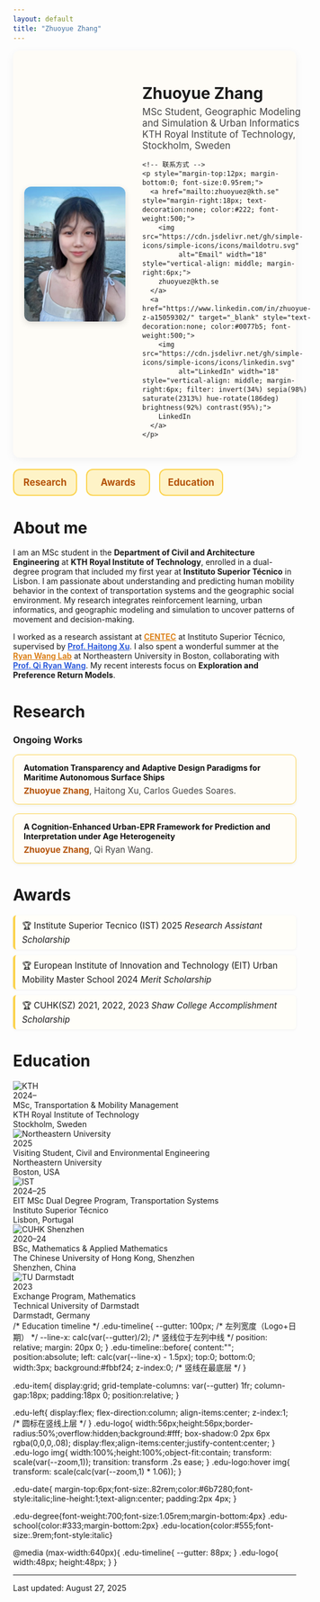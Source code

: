 ```yaml
---
layout: default
title: "Zhuoyue Zhang"
---
```


<div style="display:flex; align-items:center; gap:30px; background:#fefcf7; padding:20px; border-radius:12px; box-shadow:0 4px 16px rgba(0,0,0,0.05);">

  <!-- 左边头像 -->
  <img src="/assets/img/IMG_8112.jpeg" alt="Zhuoyue Zhang" width="180" style="border-radius:12px; box-shadow:0 4px 12px rgba(0,0,0,.12);">

  <!-- 右边文字 -->
  <div>
    <h1 style="margin-bottom:6px;">Zhuoyue Zhang</h1>
    <p style="margin:0; font-size:1.05rem; color:#444;">MSc Student, Geographic Modeling and Simulation & Urban Informatics<br>
    KTH Royal Institute of Technology, Stockholm, Sweden</p> 

    <!-- 联系方式 -->
    <p style="margin-top:12px; margin-bottom:0; font-size:0.95rem;">
      <a href="mailto:zhuoyuez@kth.se" style="margin-right:18px; text-decoration:none; color:#222; font-weight:500;">
        <img src="https://cdn.jsdelivr.net/gh/simple-icons/simple-icons/icons/maildotru.svg"
             alt="Email" width="18" style="vertical-align: middle; margin-right:6px;">
        zhuoyuez@kth.se
      </a>
      <a href="https://www.linkedin.com/in/zhuoyue-z-a15059302/" target="_blank" style="text-decoration:none; color:#0077b5; font-weight:500;">
        <img src="https://cdn.jsdelivr.net/gh/simple-icons/simple-icons/icons/linkedin.svg"
             alt="LinkedIn" width="18" style="vertical-align: middle; margin-right:6px; filter: invert(34%) sepia(98%) saturate(2313%) hue-rotate(186deg) brightness(92%) contrast(95%);">
        LinkedIn
      </a>
    </p>
  </div>

</div>

<!-- Nav -->
<style>
  .navbar{
    display:grid;
    grid-template-columns: repeat(4, minmax(0,1fr)); /* 四个按钮均分整行 */
    gap:16px;
    margin:20px 0 28px;
  }
  .navbar a{
    display:block;
    text-align:center;
    padding:14px 0;
    border:2px solid #fcd34d;       /* 金黄描边 */
    border-radius:12px;
    background:#fef3c7;              /* 浅黄底 */
    color:#b45309 !important;        /* 深琥珀字色 */
    text-decoration:none !important; /* 去掉下划线 */
    font-weight:700;
    font-size:1.05rem;
    line-height:1;
    transition:all .2s ease;
  }
  .navbar a:hover{
  background: linear-gradient(90deg, #fcd34d, #fbbf24);
  transform: translateY(-2px);
  box-shadow:0 4px 12px rgba(249,115,22,.25);
}
  /* 小屏自适应：手机上两列 */
  @media (max-width: 640px){
    .navbar{ grid-template-columns: repeat(2, minmax(0,1fr)); }
  }
</style>

<div class="navbar">
  <a href="#research">Research</a>
  <a href="#awards">Awards</a>
  <a href="#education">Education</a>
</div>

<style>
/* Research 卡片 */
.research-list {
  display: grid;
  gap: 16px;
  margin: 12px 0 28px;
}
.research-item {
  background: #fffdf8;
  border: 1px solid #fcd34d;
  border-radius: 10px;
  padding: 14px 18px;
  box-shadow: 0 2px 6px rgba(0,0,0,0.05);
  transition: transform .2s ease, box-shadow .2s ease;
}
.research-item:hover {
  transform: translateY(-3px);
  box-shadow: 0 4px 12px rgba(0,0,0,0.12);
}
.research-title {
  font-weight: 700;
  color: #111;
  margin-bottom: 6px;
}
.research-authors {
  font-size: 0.95rem;
  color: #444;
}
.research-authors strong {
  color: #b45309; /* 深琥珀色，高亮自己名字 */
}

/* Awards 列表 */
.awards-list {
  list-style: none;
  padding-left: 0;
  margin: 12px 0 28px;
}
.awards-list li {
  padding: 8px 12px;
  margin-bottom: 10px;
  border-left: 4px solid #fcd34d;
  background: #fffef9;
  border-radius: 6px;
  font-size: 0.95rem;
  box-shadow: 0 1px 4px rgba(0,0,0,0.05);
}
.awards-list li::before {
  content: "🏆 ";
}
</style>

# About me
I am an MSc student in the **Department of Civil and Architecture Engineering** at **KTH Royal Institute of Technology**, enrolled in a dual-degree program that included my first year at **Instituto Superior Técnico** in Lisbon. I am passionate about understanding and predicting human mobility behavior in the context of transportation systems and the geographic social environment. My research integrates reinforcement learning, urban informatics, and geographic modeling and simulation to uncover patterns of movement and decision-making.  

I worked as a research assistant at <a href="http://www.centec.tecnico.ulisboa.pt/en/index.aspx" target="_blank" style="color:#d97706; font-weight:600;">CENTEC</a> at Instituto Superior Técnico, supervised by <a href="https://scholar.google.com/citations?user=zrsb6awAAAAJ&hl=en" target="_blank" style="color:#1d4ed8; font-weight:600;">Prof. Haitong Xu</a>. I also spent a wonderful summer at the <a href="https://sites.google.com/view/uirlab/home?authuser=0" target="_blank" style="color:#d97706; font-weight:600;">Ryan Wang Lab</a> at Northeastern University in Boston, collaborating with <a href="https://coe.northeastern.edu/people/wang-qi/" target="_blank" style="color:#1d4ed8; font-weight:600;">Prof. Qi Ryan Wang</a>. My recent interests focus on **Exploration and Preference Return Models**.  

# Research

### Ongoing Works
<div class="research-list">
  <div class="research-item">
    <div class="research-title">Automation Transparency and Adaptive Design Paradigms for Maritime Autonomous Surface Ships</div>
    <div class="research-authors"><strong>Zhuoyue Zhang</strong>, Haitong Xu, Carlos Guedes Soares.</div>
  </div>

  <div class="research-item">
    <div class="research-title">A Cognition-Enhanced Urban-EPR Framework for Prediction and Interpretation under Age Heterogeneity</div>
    <div class="research-authors"><strong>Zhuoyue Zhang</strong>, Qi Ryan Wang.</div>
  </div>
</div>

# Awards
<ul class="awards-list">
  <li>Institute Superior Tecnico (IST) 2025 <em>Research Assistant Scholarship</em></li>
  <li>European Institute of Innovation and Technology (EIT) Urban Mobility Master School 2024 <em>Merit Scholarship</em></li>
  <li>CUHK(SZ) 2021, 2022, 2023 <em>Shaw College Accomplishment Scholarship</em></li>
</ul>

# Education
<div class="edu-timeline">
  <!-- KTH -->
  <div class="edu-item">
    <div class="edu-left">
      <div class="edu-logo" style="--zoom:1.05;">
        <img src="https://cdn.brandfetch.io/idCCf1QEQj/theme/dark/logo.svg?c=1dxbfHSJFAPEGdCLU4o5B" alt="KTH">
      </div>
      <div class="edu-date">2024–</div>
    </div>
    <div class="edu-right">
      <div class="edu-degree">MSc, Transportation &amp; Mobility Management</div>
      <div class="edu-school">KTH Royal Institute of Technology</div>
      <div class="edu-location">Stockholm, Sweden</div>
    </div>
  </div>

  <!-- Northeastern -->
  <div class="edu-item">
    <div class="edu-left">
      <div class="edu-logo" style="--zoom:1.15;">
        <img src="https://brand.northeastern.edu/wp-content/uploads/2025/01/seal-black.svg" alt="Northeastern University">
      </div>
      <div class="edu-date">2025</div>
    </div>
    <div class="edu-right">
      <div class="edu-degree">Visiting Student, Civil and Environmental Engineering</div>
      <div class="edu-school">Northeastern University</div>
      <div class="edu-location">Boston, USA</div>
    </div>
  </div>

  <!-- IST (EIT) -->
  <div class="edu-item">
    <div class="edu-left">
      <div class="edu-logo" style="--zoom:1.10;">
        <img src="https://upload.wikimedia.org/wikipedia/commons/thumb/3/34/ULisboa_logo.svg/406px-ULisboa_logo.svg.png" alt="IST">
      </div>
      <div class="edu-date">2024–25</div>
    </div>
    <div class="edu-right">
      <div class="edu-degree">EIT MSc Dual Degree Program, Transportation Systems</div>
      <div class="edu-school">Instituto Superior Técnico</div>
      <div class="edu-location">Lisbon, Portugal</div>
    </div>
  </div>

  <!-- CUHK(SZ) -->
  <div class="edu-item">
    <div class="edu-left">
      <div class="edu-logo" style="--zoom:1.18;">
        <img src="https://images.seeklogo.com/logo-png/45/2/the-chinese-university-of-hong-kong-logo-png_seeklogo-456292.png" alt="CUHK Shenzhen">
      </div>
      <div class="edu-date">2020–24</div>
    </div>
    <div class="edu-right">
      <div class="edu-degree">BSc, Mathematics &amp; Applied Mathematics</div>
      <div class="edu-school">The Chinese University of Hong Kong, Shenzhen</div>
      <div class="edu-location">Shenzhen, China</div>
    </div>
  </div>

  <!-- TU Darmstadt -->
  <div class="edu-item">
    <div class="edu-left">
      <div class="edu-logo" style="--zoom:1.35;">
        <img src="https://upload.wikimedia.org/wikipedia/commons/thumb/2/24/TU_Darmstadt_Logo.svg/1599px-TU_Darmstadt_Logo.svg.png" alt="TU Darmstadt">
      </div>
      <div class="edu-date">2023</div>
    </div>
    <div class="edu-right">
      <div class="edu-degree">Exchange Program, Mathematics</div>
      <div class="edu-school">Technical University of Darmstadt</div>
      <div class="edu-location">Darmstadt, Germany</div>
    </div>
  </div>
</div>
/* Education timeline */
  .edu-timeline{
    --gutter: 100px;                 /* 左列宽度（Logo+日期） */
    --line-x: calc(var(--gutter)/2); /* 竖线位于左列中线 */
    position: relative;
    margin: 20px 0;
  }
  .edu-timeline::before{
    content:"";
    position:absolute;
    left: calc(var(--line-x) - 1.5px);
    top:0; bottom:0;
    width:3px; background:#fbbf24;
    z-index:0;                        /* 竖线在最底层 */
  }

  .edu-item{
    display:grid;
    grid-template-columns: var(--gutter) 1fr;
    column-gap:18px;
    padding:18px 0;
    position:relative;
  }

  .edu-left{
    display:flex;
    flex-direction:column;
    align-items:center;
    z-index:1;                        /* 圆标在竖线上层 */
  }
  .edu-logo{
    width:56px;height:56px;border-radius:50%;overflow:hidden;background:#fff;
    box-shadow:0 2px 6px rgba(0,0,0,.08);
    display:flex;align-items:center;justify-content:center;
  }
  .edu-logo img{
    width:100%;height:100%;object-fit:contain;
    transform: scale(var(--zoom,1)); transition: transform .2s ease;
  }
  .edu-logo:hover img{ transform: scale(calc(var(--zoom,1) * 1.06)); }

  .edu-date{
    margin-top:6px;font-size:.82rem;color:#6b7280;font-style:italic;line-height:1;text-align:center;
    padding:2px 4px;
  }

  .edu-degree{font-weight:700;font-size:1.05rem;margin-bottom:4px}
  .edu-school{color:#333;margin-bottom:2px}
  .edu-location{color:#555;font-size:.9rem;font-style:italic}

  @media (max-width:640px){
    .edu-timeline{ --gutter: 88px; }
    .edu-logo{ width:48px; height:48px; }
  }
</style>

<hr>
<div class="small">Last updated: August 27, 2025</div>
